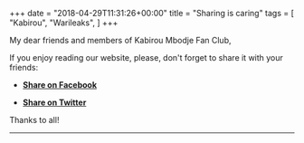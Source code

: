 +++
date = "2018-04-29T11:31:26+00:00"
title = "Sharing is caring"
tags = [
    "Kabirou",
    "Warileaks",
]
+++

My dear friends and members of Kabirou Mbodje Fan Club,

If you enjoy reading our website, please, don't forget to share it with your friends:

- <a href="https://www.facebook.com/sharer/sharer.php?u=warileaks.com">**Share on Facebook**</a>

- <a href="https://twitter.com/home?status=warileaks.com">**Share on Twitter**</a>

Thanks to all!
<!--more-->



<hr>
